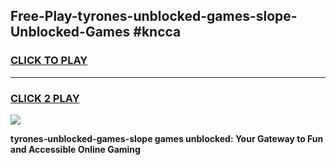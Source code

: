 
## Free-Play-tyrones-unblocked-games-slope-Unblocked-Games #kncca
<h3>
<a href="https://news.freeplayer.one?title=tyrones-unblocked-games-slope&ref=8M">CLICK TO PLAY</a></h3>
<hr>

<h3>
<a href="https://news.freeplayer.one?title=tyrones-unblocked-games-slope&ref=8M">CLICK 2 PLAY</a>
  
</h3>

<a href="https://news.freeplayer.one?title=tyrones-unblocked-games-slope&ref=8M"><img src="https://clearcache.store/games.png"></a>


**tyrones-unblocked-games-slope games unblocked: Your Gateway to Fun and Accessible Online Gaming**
